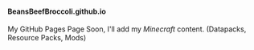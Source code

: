 #### BeansBeefBroccoli.github.io
My GitHub Pages Page
Soon, I'll add my *Minecraft* content. (Datapacks, Resource Packs, Mods)
